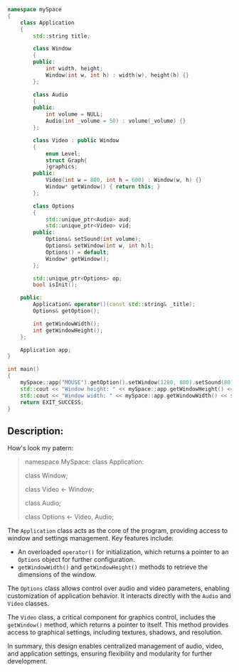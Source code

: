```cpp
namespace mySpace
{
	class Application
	{
		std::string title;

		class Window
		{
		public:
			int width, height;
			Window(int w, int h) : width(w), height(h) {}
		};

		class Audio
		{
		public:
			int volume = NULL;
			Audio(int _volume = 50) : volume(_volume) {}
		};

		class Video : public Window
		{
			enum Level;
			struct Graph{
			}graphics;
		public:
			Video(int w = 800, int h = 600) : Window(w, h) {}
			Window* getWindow() { return this; }
		};

		class Options
		{
			std::unique_ptr<Audio> aud;
			std::unique_ptr<Video> vid;
		public:
			Options& setSound(int volume);
			Options& setWindow(int w, int h)l;
			Options() = default;
			Window* getWindow();
		};

		std::unique_ptr<Options> op;
		bool isInit();

	public:
		Application& operator()(const std::string& _title);
		Options& getOption();

		int getWindowWidth();
		int getWindowHeight();
	};

	Application app;
}
```
```cpp
int main()
{
	mySpace::app("MOUSE").getOption().setWindow(1280, 800).setSound(80);
	std::cout << "Window height: " << mySpace::app.getWindowHeight() << std::endl;
	std::cout << "Window width: " << mySpace::app.getWindowWidth() << std::endl;
	return EXIT_SUCCESS;
}
```

## Description:
How's look my patern: 
>namespace MySpace:
>class Application:
>
>	class Window;
>
>	class Video <- Window;
>
>	class Audio;
>
>	class Options <- Video, Audio;


The `Application` class acts as the core of the program, providing access to window and settings management. Key features include:
- An overloaded `operator()` for initialization, which returns a pointer to an `Options` object for further configuration.
- `getWindowWidth()` and `getWindowHeight()` methods to retrieve the dimensions of the window.

The `Options` class allows control over audio and video parameters, enabling customization of application behavior. It interacts directly with the `Audio` and `Video` classes.

The `Video` class, a critical component for graphics control, includes the `getWindow()` method, which returns a pointer to itself. This method provides access to graphical settings, including textures, shadows, and resolution.

In summary, this design enables centralized management of audio, video, and application settings, ensuring flexibility and modularity for further development.


